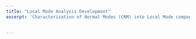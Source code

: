 ```yaml
---
title: "Local Mode Analysis Development"
excerpt: 'Characterization of Normal Modes (CNM) into Local Mode components <img src="https://jantoniosantiz.github.io/jrodriguezantonio.github.io/images/Cr-S1-HIE-1.png" style="max-width:200px; height:auto;" alt="CNM" />'


---
```


